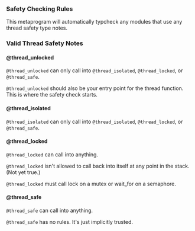 
### Safety Checking Rules

This metaprogram will automatically typcheck any modules that use any thread safety type notes.

### Valid Thread Safety Notes

#### @thread_unlocked

`@thread_unlocked` can only call into `@thread_isolated`, `@thread_locked`, or `@thread_safe`.

`@thread_unlocked` should also be your entry point for the thread function. This is where the safety check starts.

#### @thread_isolated

`@thread_isolated` can only call into `@thread_isolated`, `@thread_locked`, or `@thread_safe`.

#### @thread_locked

`@thread_locked` can call into anything.

`@thread_locked` isn't allowed to call back into itself at any point in the stack. (Not yet true.)

`@thread_locked` must call lock on a mutex or wait_for on a semaphore.

#### @thread_safe

`@thread_safe` can call into anything.

`@thread_safe` has no rules. It's just implicitly trusted.